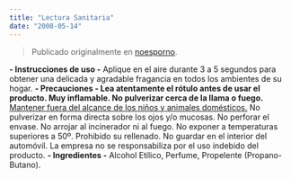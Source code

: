 ```yaml
---
title: "Lectura Sanitaria"
date: "2008-05-14"
---
```


> Publicado originalmente en [noesporno](/noesporno).

**- Instrucciones de uso -** Aplique en el aire durante 3 a 5 segundos para obtener una delicada y agradable fragancia en todos los ambientes de su hogar. **- Precauciones - Lea atentamente el rótulo antes de usar el producto. Muy inflamable. No pulverizar cerca de la llama o fuego.** <ins>Mantener fuera del alcance de los niños y animales domésticos.</ins> No pulverizar en forma directa sobre los ojos y/o mucosas. No perforar el envase. No arrojar al incinerador ni al fuego. No exponer a temperaturas superiores a 50º. Prohibido su rellenado. No guardar en el interior del automóvil. La empresa no se responsabiliza por el uso indebido del producto. **- Ingredientes -** Alcohol Etílico, Perfume, Propelente (Propano-Butano).
